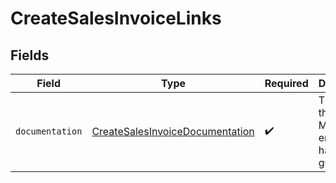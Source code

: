 # CreateSalesInvoiceLinks


## Fields

| Field                                                                                     | Type                                                                                      | Required                                                                                  | Description                                                                               |
| ----------------------------------------------------------------------------------------- | ----------------------------------------------------------------------------------------- | ----------------------------------------------------------------------------------------- | ----------------------------------------------------------------------------------------- |
| `documentation`                                                                           | [CreateSalesInvoiceDocumentation](../../models/errors/CreateSalesInvoiceDocumentation.md) | :heavy_check_mark:                                                                        | The URL to the generic Mollie API error handling guide.                                   |